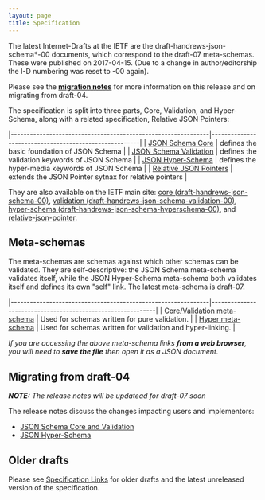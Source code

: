 ```yaml
---
layout: page
title: Specification
---
```


The latest Internet-Drafts at the IETF are the draft-handrews-json-schema\*-00 documents, which correspond to the draft-07 meta-schemas. These were published on 2017-04-15. (Due to a change in author/editorship the I-D numbering was reset to -00 again).

Please see the **[migration notes](draft-06/README.md)** for more information on this release and on migrating from draft-04.

The specification is split into three parts, Core, Validation, and Hyper-Schema, along with a related specification, Relative JSON Pointers:

|--------------------------------------------------------------|-------------------------------------------------------|
| [JSON Schema Core](latest/json-schema-core.html)             | defines the basic foundation of JSON Schema           |
| [JSON Schema Validation](latest/json-schema-validation.html) | defines the validation keywords of JSON Schema        |
| [JSON Hyper-Schema](latest/json-schema-hypermedia.html)      | defines the hyper-media keywords of JSON Schema       |
| [Relative JSON Pointers](latest/relative-json-pointer.html)  | extends the JSON Pointer sytnax for relative pointers |

They are also available on the IETF main site: [core (draft-handrews-json-schema-00)](http://tools.ietf.org/html/draft-handrews-json-schema-00), [validation (draft-handrews-json-schema-validation-00)](http://tools.ietf.org/html/draft-handrews-json-schema-validation-00), [hyper-schema (draft-handrews-json-schema-hyperschema-00)](http://tools.ietf.org/html/draft-handrews-json-schema-hyperschema-00), and [relative-json-pointer](https://tools.ietf.org/html/draft-handrews-relative-json-pointer-00).

Meta-schemas
------------

The meta-schemas are schemas against which other schemas can be validated. They are self-descriptive: the JSON Schema meta-schema validates itself, while the JSON Hyper-Schema meta-schema both validates itself and defines its own "self" link.
The latest meta-schema is draft-07.

|--------------------------------------------------------------|------------------------------------------------------------|
| [Core/Validation meta-schema](http://json-schema.org/schema) | Used for schemas written for pure validation.              |
| [Hyper meta-schema](http://json-schema.org/hyper-schema)     | Used for schemas written for validation and hyper-linking. |

_If you are accessing the above meta-schema links **from a web browser**, you will need to **save the file** then open it as a JSON document._

Migrating from draft-04
-------------

_**NOTE:** The release notes will be updatead for draft-07 soon_

The release notes discuss the changes impacting users and implementors:

- [JSON Schema Core and Validation](draft-06/json-schema-migration-faq.md)
- [JSON Hyper-Schema](draft-06/json-hyper-schema-migration-faq.md)

Older drafts
------------

Please see [Specification Links](specification-links.md) for older drafts and the latest unreleased version of the specification.
